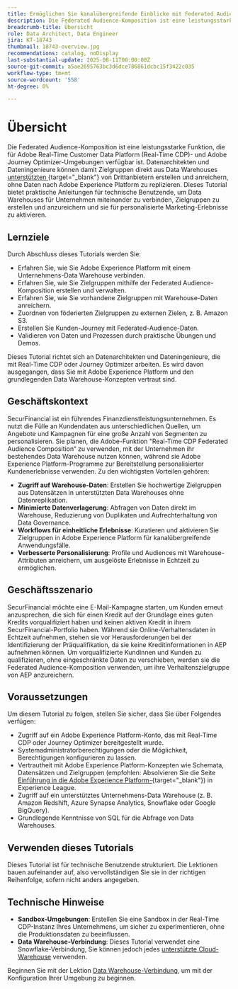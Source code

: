 ```yaml
---
title: Ermöglichen Sie kanalübergreifende Einblicke mit Federated Audience Composition
description: Die Federated Audience-Komposition ist eine leistungsstarke Funktion, mit der Datenarchitekten und Dateningenieure Zielgruppen direkt aus Data Warehouses von Drittanbietern erstellen und anreichern können.
breadcrumb-title: Übersicht
role: Data Architect, Data Engineer
jira: KT-18743
thumbnail: 18743-overview.jpg
recommendations: catalog, noDisplay
last-substantial-update: 2025-08-11T00:00:00Z
source-git-commit: a5ae2695763bc3d6dce786861dcbc15f3422c035
workflow-type: tm+mt
source-wordcount: '558'
ht-degree: 0%

---
```



# Übersicht

Die Federated Audience-Komposition ist eine leistungsstarke Funktion, die für Adobe Real-Time Customer Data Platform (Real-Time CDP)- und Adobe Journey Optimizer-Umgebungen verfügbar ist. Datenarchitekten und Dateningenieure können damit Zielgruppen direkt aus Data Warehouses [unterstützten ](https://experienceleague.adobe.com/de/docs/federated-audience-composition/using/start/access-prerequisites){target="_blank"} von Drittanbietern erstellen und anreichern, ohne Daten nach Adobe Experience Platform zu replizieren. Dieses Tutorial bietet praktische Anleitungen für technische Benutzende, um Data Warehouses für Unternehmen miteinander zu verbinden, Zielgruppen zu erstellen und anzureichern und sie für personalisierte Marketing-Erlebnisse zu aktivieren.

## Lernziele

Durch Abschluss dieses Tutorials werden Sie:

- Erfahren Sie, wie Sie Adobe Experience Platform mit einem Unternehmens-Data Warehouse verbinden.
- Erfahren Sie, wie Sie Zielgruppen mithilfe der Federated Audience-Komposition erstellen und verwalten.
- Erfahren Sie, wie Sie vorhandene Zielgruppen mit Warehouse-Daten anreichern.
- Zuordnen von föderierten Zielgruppen zu externen Zielen, z. B. Amazon S3.
- Erstellen Sie Kunden-Journey mit Federated-Audience-Daten.
- Validieren von Daten und Prozessen durch praktische Übungen und Demos.

Dieses Tutorial richtet sich an Datenarchitekten und Dateningenieure, die mit Real-Time CDP oder Journey Optimizer arbeiten. Es wird davon ausgegangen, dass Sie mit Adobe Experience Platform und den grundlegenden Data Warehouse-Konzepten vertraut sind.

## Geschäftskontext

SecurFinancial ist ein führendes Finanzdienstleistungsunternehmen. Es nutzt die Fülle an Kundendaten aus unterschiedlichen Quellen, um Angebote und Kampagnen für eine große Anzahl von Segmenten zu personalisieren. Sie planen, die Adobe-Funktion &quot;Real-Time CDP Federated Audience Composition“ zu verwenden, mit der Unternehmen ihr bestehendes Data Warehouse nutzen können, während sie Adobe Experience Platform-Programme zur Bereitstellung personalisierter Kundenerlebnisse verwenden. Zu den wichtigsten Vorteilen gehören:

- **Zugriff auf Warehouse-Daten**: Erstellen Sie hochwertige Zielgruppen aus Datensätzen in unterstützten Data Warehouses ohne Datenreplikation.
- **Minimierte Datenverlagerung**: Abfragen von Daten direkt im Warehouse, Reduzierung von Duplikaten und Aufrechterhaltung von Data Governance.
- **Workflows für einheitliche Erlebnisse**: Kuratieren und aktivieren Sie Zielgruppen in Adobe Experience Platform für kanalübergreifende Anwendungsfälle.
- **Verbesserte Personalisierung**: Profile und Audiences mit Warehouse-Attributen anreichern, um ausgelöste Erlebnisse in Echtzeit zu ermöglichen.

## Geschäftsszenario

SecurFinancial möchte eine E-Mail-Kampagne starten, um Kunden erneut anzusprechen, die sich für einen Kredit auf der Grundlage eines guten Kredits vorqualifiziert haben und keinen aktiven Kredit in ihrem SecurFinancial-Portfolio haben. Während sie Online-Verhaltensdaten in Echtzeit aufnehmen, stehen sie vor Herausforderungen bei der Identifizierung der Präqualifikation, da sie keine Kreditinformationen in AEP aufnehmen können. Um vorqualifizierte Kundinnen und Kunden zu qualifizieren, ohne eingeschränkte Daten zu verschieben, werden sie die Federated Audience-Komposition verwenden, um ihre Verhaltenszielgruppe von AEP anzureichern.



## Voraussetzungen

Um diesem Tutorial zu folgen, stellen Sie sicher, dass Sie über Folgendes verfügen:

- Zugriff auf ein Adobe Experience Platform-Konto, das mit Real-Time CDP oder Journey Optimizer bereitgestellt wurde.
- Systemadministratorberechtigungen oder die Möglichkeit, Berechtigungen konfigurieren zu lassen.
- Vertrautheit mit Adobe Experience Platform-Konzepten wie Schemata, Datensätzen und Zielgruppen (empfohlen: Absolvieren Sie die Seite [Einführung in die Adobe Experience Platform-](https://experienceleague.adobe.com/de/playlists/experience-platform-introduction?lang=en){target="_blank"}) in Experience League.
- Zugriff auf ein unterstütztes Unternehmens-Data Warehouse (z. B. Amazon Redshift, Azure Synapse Analytics, Snowflake oder Google BigQuery).
- Grundlegende Kenntnisse von SQL für die Abfrage von Data Warehouses.

## Verwenden dieses Tutorials

Dieses Tutorial ist für technische Benutzende strukturiert. Die Lektionen bauen aufeinander auf, also vervollständigen Sie sie in der richtigen Reihenfolge, sofern nicht anders angegeben.

## Technische Hinweise

- **Sandbox-Umgebungen**: Erstellen Sie eine Sandbox in der Real-Time CDP-Instanz Ihres Unternehmens, um sicher zu experimentieren, ohne die Produktionsdaten zu beeinflussen.
- **Data Warehouse-Verbindung**: Dieses Tutorial verwendet eine Snowflake-Verbindung, Sie können jedoch jedes [unterstützte Cloud-Warehouse](https://experienceleague.adobe.com/de/docs/federated-audience-composition/using/start/access-prerequisites) verwenden.

Beginnen Sie mit der Lektion [Data Warehouse-Verbindung](data-warehouse-connection.md), um mit der Konfiguration Ihrer Umgebung zu beginnen.
